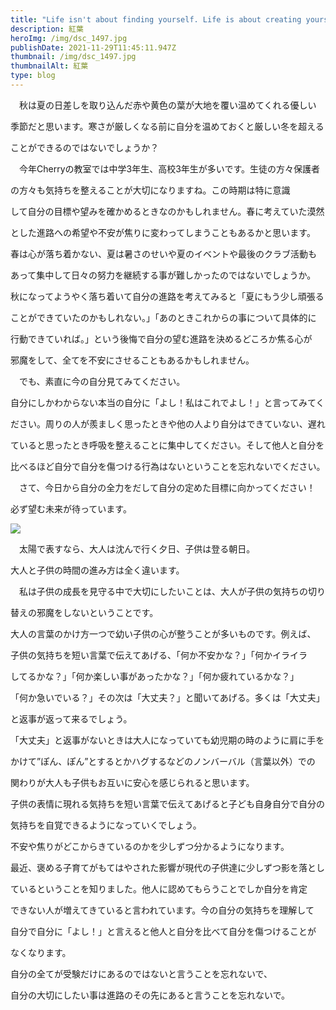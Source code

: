 ```yaml
---
title: "Life isn't about finding yourself. Life is about creating yourself. "
description: 紅葉
heroImg: /img/dsc_1497.jpg
publishDate: 2021-11-29T11:45:11.947Z
thumbnail: /img/dsc_1497.jpg
thumbnailAlt: 紅葉
type: blog
---
```

　秋は夏の日差しを取り込んだ赤や黄色の葉が大地を覆い温めてくれる優しい

季節だと思います。寒さが厳しくなる前に自分を温めておくと厳しい冬を超える

ことができるのではないでしょうか？

　今年Cherryの教室では中学3年生、高校3年生が多いです。生徒の方々保護者

の方々も気持ちを整えることが大切になりますね。この時期は特に意識

して自分の目標や望みを確かめるときなのかもしれません。春に考えていた漠然

とした進路への希望や不安が焦りに変わってしまうこともあるかと思います。

春は心が落ち着かない、夏は暑さのせいや夏のイベントや最後のクラブ活動も

あって集中して日々の努力を継続する事が難しかったのではないでしょうか。

秋になってようやく落ち着いて自分の進路を考えてみると「夏にもう少し頑張る

ことができていたのかもしれない。」「あのときこれからの事について具体的に

行動できていれば。」という後悔で自分の望む進路を決めるどころか焦る心が

邪魔をして、全てを不安にさせることもあるかもしれません。

　でも、素直に今の自分見てみてください。

自分にしかわからない本当の自分に「よし！私はこれでよし！」と言ってみてく

ださい。周りの人が羨ましく思ったときや他の人より自分はできていない、遅れ

ていると思ったとき呼吸を整えることに集中してください。そして他人と自分を

比べるほど自分で自分を傷つける行為はないということを忘れないでください。

　さて、今日から自分の全力をだして自分の定めた目標に向かってください！

必ず望む未来が待っています。

![](/img/dsc_1445.jpg)

　太陽で表すなら、大人は沈んで行く夕日、子供は登る朝日。

大人と子供の時間の進み方は全く違います。　

　私は子供の成長を見守る中で大切にしたいことは、大人が子供の気持ちの切り

替えの邪魔をしないということです。

大人の言葉のかけ方一つで幼い子供の心が整うことが多いものです。例えば、

子供の気持ちを短い言葉で伝えてあげる、「何か不安かな？」「何かイライラ

してるかな？」「何か楽しい事があったかな？」「何か疲れているかな？」

「何か急いでいる？」その次は「大丈夫？」と聞いてあげる。多くは「大丈夫」

と返事が返って来るでしょう。

「大丈夫」と返事がないときは大人になっていても幼児期の時のように肩に手を

かけて”ぽん、ぽん”とするとかハグするなどのノンバーバル（言葉以外）での

関わりが大人も子供もお互いに安心を感じられると思います。　

子供の表情に現れる気持ちを短い言葉で伝えてあげると子ども自身自分で自分の

気持ちを自覚できるようになっていくでしょう。

不安や焦りがどこからきているのかを少しずつ分かるようになります。

最近、褒める子育てがもてはやされた影響が現代の子供達に少しずつ影を落とし

ているということを知りました。他人に認めてもらうことでしか自分を肯定

できない人が増えてきていると言われています。今の自分の気持ちを理解して

自分で自分に「よし！」と言えると他人と自分を比べて自分を傷つけることが

なくなります。

自分の全てが受験だけにあるのではないと言うことを忘れないで、

自分の大切にしたい事は進路のその先にあると言うことを忘れないで。